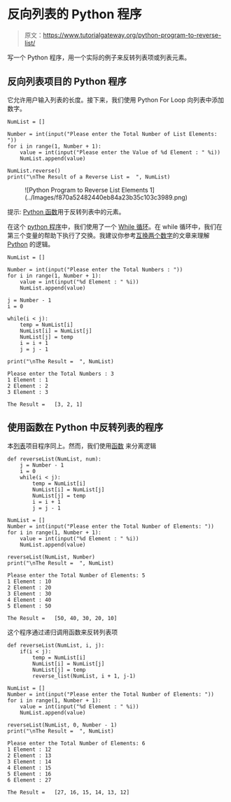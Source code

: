 # 反向列表的 Python 程序

> 原文：<https://www.tutorialgateway.org/python-program-to-reverse-list/>

写一个 Python 程序，用一个实际的例子来反转列表项或列表元素。

## 反向列表项目的 Python 程序

它允许用户输入列表的长度。接下来，我们使用 Python For Loop 向列表中添加数字。

```
NumList = []

Number = int(input("Please enter the Total Number of List Elements: "))
for i in range(1, Number + 1):
    value = int(input("Please enter the Value of %d Element : " %i))
    NumList.append(value)

NumList.reverse()
print("\nThe Result of a Reverse List =  ", NumList)
```

<figure class="wp-block-image">![Python Program to Reverse List Elements 1](../Images/f870a52482440eb84a23b35c103c3989.png)</figure>

提示: [Python 函数](https://www.tutorialgateway.org/python-reverse-list-function/)用于反转列表中的元素。

在这个 [python 程序](https://www.tutorialgateway.org/python-programming-examples/)中，我们使用了一个 [While 循环](https://www.tutorialgateway.org/python-while-loop/)。在 while 循环中，我们在第三个变量的帮助下执行了交换。我建议你参考[互换两个数字](https://www.tutorialgateway.org/python-program-to-swap-two-numbers/)的文章来理解 [Python](https://www.tutorialgateway.org/python-tutorial/) 的逻辑。

```
NumList = []

Number = int(input("Please enter the Total Numbers : "))
for i in range(1, Number + 1):
    value = int(input("%d Element : " %i))
    NumList.append(value)

j = Number - 1
i = 0

while(i < j):
    temp = NumList[i]
    NumList[i] = NumList[j]
    NumList[j] = temp
    i = i + 1
    j = j - 1

print("\nThe Result =  ", NumList)
```

```
Please enter the Total Numbers : 3
1 Element : 1
2 Element : 2
3 Element : 3

The Result =   [3, 2, 1]
```

## 使用函数在 Python 中反转列表的程序

本[列表](https://www.tutorialgateway.org/python-list/)项目程序同上。然而，我们使用[函数](https://www.tutorialgateway.org/functions-in-python/) 来分离逻辑

```
def reverseList(NumList, num):
    j = Number - 1
    i = 0
    while(i < j):
        temp = NumList[i]
        NumList[i] = NumList[j]
        NumList[j] = temp
        i = i + 1
        j = j - 1

NumList = []
Number = int(input("Please enter the Total Number of Elements: "))
for i in range(1, Number + 1):
    value = int(input("%d Element : " %i))
    NumList.append(value)

reverseList(NumList, Number)
print("\nThe Result =  ", NumList)
```

```
Please enter the Total Number of Elements: 5
1 Element : 10
2 Element : 20
3 Element : 30
4 Element : 40
5 Element : 50

The Result =   [50, 40, 30, 20, 10]
```

这个程序通过递归调用函数来反转列表项

```
def reverseList(NumList, i, j):
    if(i < j):
        temp = NumList[i]
        NumList[i] = NumList[j]
        NumList[j] = temp
        reverse_list(NumList, i + 1, j-1)

NumList = []
Number = int(input("Please enter the Total Number of Elements: "))
for i in range(1, Number + 1):
    value = int(input("%d Element : " %i))
    NumList.append(value)

reverseList(NumList, 0, Number - 1)
print("\nThe Result =  ", NumList)
```

```
Please enter the Total Number of Elements: 6
1 Element : 12
2 Element : 13
3 Element : 14
4 Element : 15
5 Element : 16
6 Element : 27

The Result =   [27, 16, 15, 14, 13, 12]
```